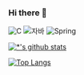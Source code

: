 ### Hi there 👋

![C](https://img.shields.io/badge/-C-123456?style=flat-square&logo=C&logoColor=black)
![자바](https://img.shields.io/badge/-자바-007396?style=flat&logo=Java&logoColor=ffffff)
![Spring](https://img.shields.io/badge/-Spring-6DB33F?style=for-the-badge&logo=Spring&logoColor=white)


[![*'s github stats](https://github-readme-stats.vercel.app/api?username=kounglucy)](https://github.com/kounglucy)

[![Top Langs](https://github-readme-stats.vercel.app/api/top-langs/?username=kounglucy)](https://github.com/kounglucy/github-readme-stats)

